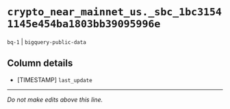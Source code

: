 # `crypto_near_mainnet_us._sbc_1bc31541145e454ba1803bb39095996e`
`bq-1` | `bigquery-public-data`

## Column details
* [TIMESTAMP] `last_update`

-------------------------------------------------------------------------------
*Do not make edits above this line.*
